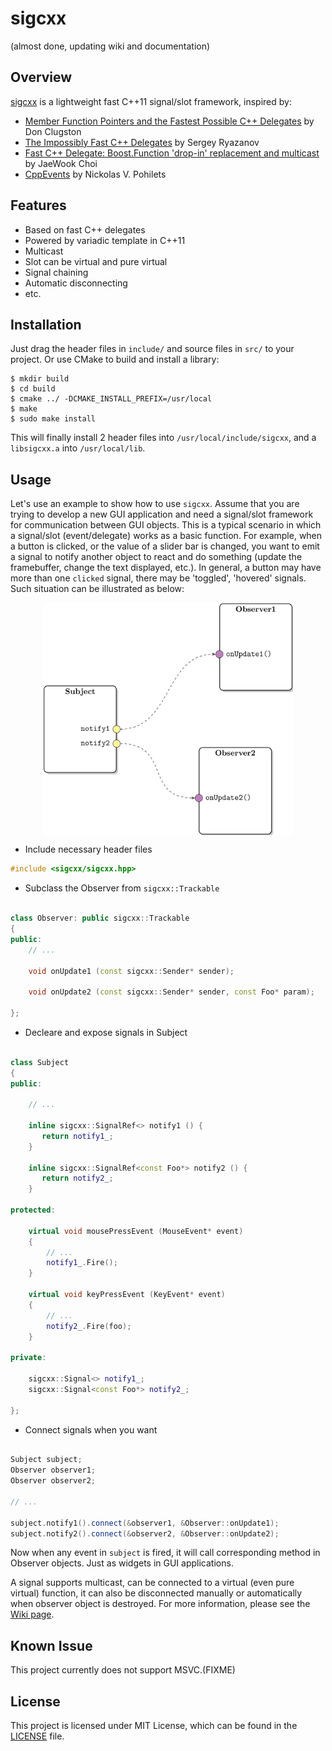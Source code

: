 sigcxx
======

(almost done, updating wiki and documentation)

## Overview

[sigcxx](https://github.com/zhanggyb/sigcxx) is a lightweight fast C++11
signal/slot framework, inspired by:

- [Member Function Pointers and the Fastest Possible C++ Delegates](http://www.codeproject.com/Articles/7150/Member-Function-Pointers-and-the-Fastest-Possible)
by Don Clugston
- [The Impossibly Fast C++ Delegates](http://www.codeproject.com/Articles/11015/The-Impossibly-Fast-C-Delegates) by Sergey Ryazanov
- [Fast C++ Delegate: Boost.Function 'drop-in' replacement and multicast](http://www.codeproject.com/Articles/18389/Fast-C-Delegate-Boost-Function-drop-in-replacement) by JaeWook Choi
- [CppEvents](http://code.google.com/p/cpp-events/) by Nickolas V. Pohilets

## Features

- Based on fast C++ delegates
- Powered by variadic template in C++11
- Multicast
- Slot can be virtual and pure virtual
- Signal chaining
- Automatic disconnecting
- etc.

## Installation

Just drag the header files in `include/` and source files in `src/` to your
project. Or use CMake to build and install a library:

```shell
$ mkdir build
$ cd build
$ cmake ../ -DCMAKE_INSTALL_PREFIX=/usr/local
$ make
$ sudo make install
```

This will finally install 2 header files into `/usr/local/include/sigcxx`, and a
`libsigcxx.a` into `/usr/local/lib`.

## Usage

Let's use an example to show how to use `sigcxx`. Assume that you are trying to
develop a new GUI application and need a signal/slot framework for communication
between GUI objects. This is a typical scenario in which a signal/slot
(event/delegate) works as a basic function. For example, when a button is
clicked, or the value of a slider bar is changed, you want to emit a signal to
notify another object to react and do something (update the framebuffer, change
the text displayed, etc.). In general, a button may have more than one `clicked`
signal, there may be 'toggled', 'hovered' signals. Such situation can be
illustrated as below:

<div  align="center">
<img src="doc/graphics/example.png" width = "400" alt="Example" align=center />
</div>

- Include necessary header files

```c++
#include <sigcxx/sigcxx.hpp>
```

- Subclass the Observer from `sigcxx::Trackable`

```c++

class Observer: public sigcxx::Trackable
{
public:
    // ...

    void onUpdate1 (const sigcxx::Sender* sender);

    void onUpdate2 (const sigcxx::Sender* sender, const Foo* param);

};

```

- Decleare and expose signals in Subject

```c++

class Subject
{
public:

    // ...

    inline sigcxx::SignalRef<> notify1 () {
       return notify1_;
    }

    inline sigcxx::SignalRef<const Foo*> notify2 () {
       return notify2_;
    }

protected:

    virtual void mousePressEvent (MouseEvent* event)
    {
        // ...
        notify1_.Fire();
    }

    virtual void keyPressEvent (KeyEvent* event)
    {
        // ...
        notify2_.Fire(foo);
    }

private:

    sigcxx::Signal<> notify1_;
    sigcxx::Signal<const Foo*> notify2_;

};

```

- Connect signals when you want

```c++

Subject subject;
Observer observer1;
Observer observer2;

// ...

subject.notify1().connect(&observer1, &Observer::onUpdate1);
subject.notify2().connect(&observer2, &Observer::onUpdate2);

```

Now when any event in `subject` is fired, it will call corresponding method in
Observer objects. Just as widgets in GUI applications.

A signal supports multicast, can be connected to a virtual (even pure virtual)
function, it can also be disconnected manually or automatically when observer
object is destroyed. For more information, please see the [Wiki
page](https://github.com/zhanggyb/libcppevent/wiki).

## Known Issue

This project currently does not support MSVC.(FIXME)

## License

This project is licensed under MIT License, which can be found in the
[LICENSE](https://github.com/zhanggyb/sigcxx/blob/master/LICENSE) file.
